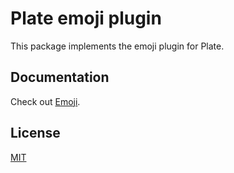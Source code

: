# Plate emoji plugin

This package implements the emoji plugin for Plate.

## Documentation

Check out [Emoji](https://platejs.org/docs/emoji).

## License

[MIT](../../LICENSE)

